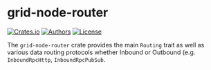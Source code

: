 # grid-node-router

[![Crates.io](https://img.shields.io/crates/v/grid-node-router.svg?color=0000FF)](https://crates.io/crates/grid-node-router)
[![Authors](https://img.shields.io/badge/authors-Sonic_Engineering-0000FF.svg)](https://sonic.game)
[![License](https://img.shields.io/badge/license-Apache%202.0-0000FF.svg)](/LICENSE.md)

The `grid-node-router` crate provides the main `Routing` trait as well as various data routing protocols whether Inbound or Outbound (e.g. `InboundRpcHttp`, `InboundRpcPubSub`.
